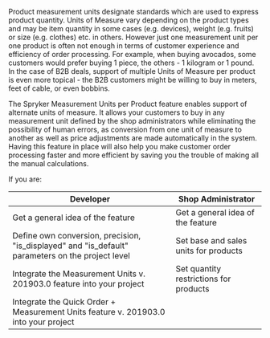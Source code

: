 Product measurement units designate standards which are used to express product quantity. Units of Measure vary depending on the product types and may be item quantity in some cases (e.g. devices), weight (e.g. fruits) or size (e.g. clothes) etc. in others. However just one measurement unit per one product is often not enough in terms of customer experience and efficiency of order processing. For example, when buying avocados, some customers would prefer buying 1 piece, the others - 1 kilogram or 1 pound. In the case of B2B deals, support of multiple Units of Measure per product is even more topical - the B2B customers might be willing to buy in meters, feet of cable, or even bobbins.

The Spryker Measurement Units per Product feature enables support of alternate units of measure. It allows your customers to buy in any measurement unit defined by the shop administrators while eliminating the possibility of human errors, as conversion from one unit of measure to another as well as price adjustments are made automatically in the system. Having this feature in place will also help you make customer order processing faster and more efficient by saving you the trouble of making all the manual calculations.

If you are:

| Developer|Shop Administrator|
| --- | --- |
|Get a general idea of the feature | Get a general idea of the feature |
| Define own conversion, precision, "is_displayed" and "is_default" parameters on the project level | Set base and sales units for products |
| Integrate the Measurement Units v. 201903.0 feature into your project | Set quantity restrictions for products |
| Integrate the Quick Order + Measurement Units feature v. 201903.0 into your project<br>  |